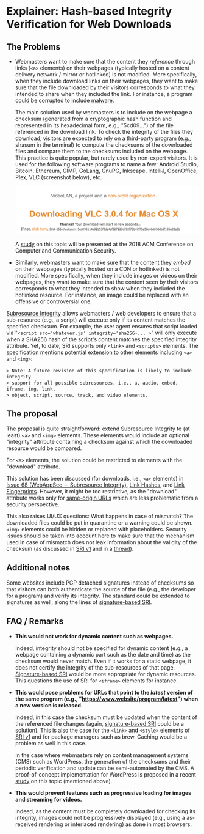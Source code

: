 # Explainer: Hash-based Integrity Verification for Web Downloads

## The Problems

*   Webmasters want to make sure that the content they _reference_  through links (`<a>` elements) on their webpages (typically hosted on a content delivery network / mirror or hotlinked) is not modified. More specifically, when they include download links on their webpages, they want to make sure that the file downloaded by their visitors corresponds to what they intended to share when they included the link. For instance, a program could be corrupted to include [malware][Keydnap].

	The main solution used by webmasters is to include on the webpage a checksum (generated from a cryptographic hash function and represented in its hexadecimal form, e.g., "5cd09...") of the file referenced in the download link. To check the integrity of the files they download, visitors are expected to rely on a third-party program (e.g., shasum in the terminal) to compute the checksums of the downloaded files and compare them to the checksums included on the webpage. This practice is quite popular, but rarely used by non-expert visitors. It is used for the following software programs to name a few: Android Studio, Bitcoin, Ethereum, GIMP, GoLang, GnuPG, Inkscape, IntelliJ, OpenOffice, Plex, VLC (screenshot below), etc.
	
	![Screenshot of VLC's download webpage featuring a SHA-1 checksum](vlc.png)

	A [study][CCS] on this topic will be presented at the 2018 ACM Conference on Computer and Communication Security.

*   Similarly, webmasters want to make sure that the content they _embed_ on their webpages (typically hosted on a CDN or hotlinked) is not modified. More specifically, when they include images or videos on their webpages, they want to make sure that the content seen by their visitors corresponds to what they intended to show when they included the hotlinked resource. For instance, an image could be replaced with an offensive or controversial one.

[Subresource Integrity][SRI] allows webmasters / web developers to ensure that a sub-resource (e.g., a script) will execute only
    if its content matches the specified checksum. For example, the user agent ensures that script loaded via
    "`<script src='whatever.js' integrity='sha256-...'>`" will only execute when a SHA256 hash of
    the script's content matches the specified integrity attribute. Yet, to date, SRI supports only `<link>` and `<scripts>` elements. The specification mentions potential extension to other elements including `<a>` and `<img>`:
    
    > Note: A future revision of this specification is likely to include integrity
    > support for all possible subresources, i.e., a, audio, embed, iframe, img, link,
    > object, script, source, track, and video elements.


## The proposal
The proposal is quite straightforward: extend Subresource Integrity to (at least) `<a>` and `<img>` elements. These elements would include an optional "integrity" attribute containing a checksum against which the downloaded resource would be compared.

For `<a>` elements, the solution could be restricted to elements with the "download" attribute. 

This solution has been discussed (for downloads, i.e., `<a>` elements) in [Issue 68 (WebAppSec -- Subresource Integrity)][SRI68], [Link Hashes][LinkHashes], and [Link Fingerprints][LinkFingerprints]. However, it might be too restrictive, as the "download" attribute works only for [same-origin URLs][download-same-origin] which are less problematic from a security perspective.

This also raises UI/UX questions: What happens in case of mismatch? The downloaded files could be put in quarantine or a warning could be shown. `<img>` elements could be hidden or replaced with placeholders. Security issues should be taken into account here to make sure that the mechanism used in case of mismatch does not leak information about the validity of the checksum (as discussed in [SRI v1][SRIcross] and in a [thread][SRI68]). 

## Additional notes

Some websites include PGP detached signatures instead of checksums so that visitors can both authenticate the source of the file (e.g., the developer for a program) and verify its integrity. The standard could be extended to signatures as well, along the lines of [signature-based SRI][signature-based-sri].

## FAQ / Remarks

* **This would not work for dynamic content such as webpages.**

	Indeed, integrity should not be specified for dynamic content (e.g., a webpage containing a dynamic part such as the date and time) as the checksum would never match. Even if it works for a static webpage, it does not certify the integrity of the sub-resources of that page. [Signature-based SRI][signature-based-sri] would be more appropriate for dynamic resources. This questions the use of SRI for `<iframe>` elements for instance.

* **This would pose problems for URLs that point to the _latest_ version of the same program (e.g., "https://www.website/program/latest") when a new version is released.**

	Indeed, in this case the checksum must be updated when the content of the referenced file changes (again, [signature-based SRI][signature-based-sri] could be a solution). This is also the case for the `<link>` and `<style>` elements of [SRI v1][SRI] and for package managers such as brew. Caching would be a problem as well in this case.

	In the case where webmasters rely on content management systems (CMS) such as WordPress, the generation of the checksums and their periodic verification and update can be semi-automated by the CMS. A proof-of-concept implementation for WordPress is proposed in a recent [study][CCS] on this topic (mentioned above).
	
* **This would prevent features such as progressive loading for images and streaming for videos.**

	Indeed, as the content must be completely downloaded for checking its integrity, images could not be progressively displayed (e.g., using a as-received rendering or interlaced rendering) as done in most browsers.

[Keydnap]: https://transmissionbt.com/keydnap_qa/
[SRI]: https://w3c.github.io/webappsec-subresource-integrity/
[download-same-origin]: https://developer.mozilla.org/en-US/docs/Web/HTML/Element/a
[SRI68]: https://github.com/w3c/webappsec-subresource-integrity/issues/68
[origin-policy]: https://wicg.github.io/origin-policy/
[CCS]: https://serval.unil.ch/resource/serval:BIB_9BD511E5C0D0.P001/REF
[LinkHashes]: https://wiki.whatwg.org/wiki/Link_Hashes
[LinkFingerprints]: http://www.gerv.net/security/link-fingerprints/
[signature-based-sri]: https://github.com/mikewest/signature-based-sri
[SRIcross]: https://w3c.github.io/webappsec-subresource-integrity/#cross-origin-data-leakage
